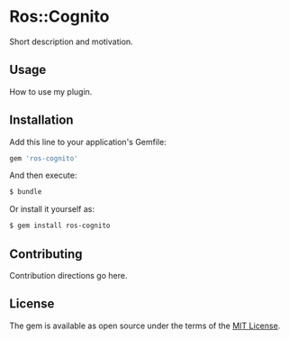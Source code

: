 # Ros::Cognito
Short description and motivation.

## Usage
How to use my plugin.

## Installation
Add this line to your application's Gemfile:

```ruby
gem 'ros-cognito'
```

And then execute:
```bash
$ bundle
```

Or install it yourself as:
```bash
$ gem install ros-cognito
```

## Contributing
Contribution directions go here.

## License
The gem is available as open source under the terms of the [MIT License](https://opensource.org/licenses/MIT).
